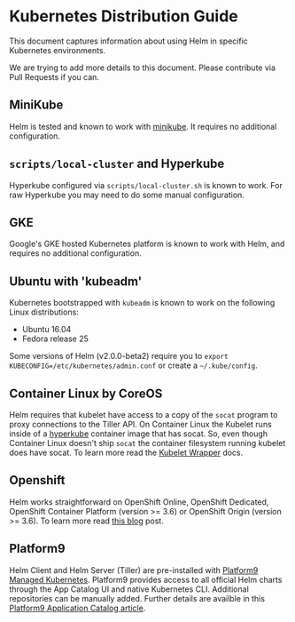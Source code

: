 # Kubernetes Distribution Guide

This document captures information about using Helm in specific Kubernetes
environments.

We are trying to add more details to this document. Please contribute via Pull
Requests if you can.

## MiniKube

Helm is tested and known to work with [minikube](https://github.com/kubernetes/minikube).
It requires no additional configuration.

## `scripts/local-cluster` and Hyperkube

Hyperkube configured via `scripts/local-cluster.sh` is known to work. For raw
Hyperkube you may need to do some manual configuration.

## GKE

Google's GKE hosted Kubernetes platform is known to work with Helm, and requires
no additional configuration.

## Ubuntu with 'kubeadm'

Kubernetes bootstrapped with `kubeadm` is known to work on the following Linux
distributions:

- Ubuntu 16.04
- Fedora release 25

Some versions of Helm (v2.0.0-beta2) require you to `export KUBECONFIG=/etc/kubernetes/admin.conf`
or create a `~/.kube/config`.

## Container Linux by CoreOS

Helm requires that kubelet have access to a copy of the `socat` program to proxy connections to the Tiller API. On Container Linux the Kubelet runs inside of a [hyperkube](https://github.com/kubernetes/kubernetes/tree/master/cluster/images/hyperkube) container image that has socat. So, even though Container Linux doesn't ship `socat` the container filesystem running kubelet does have socat. To learn more read the [Kubelet Wrapper](https://coreos.com/kubernetes/docs/latest/kubelet-wrapper.html) docs.

## Openshift

Helm works straightforward on OpenShift Online, OpenShift Dedicated, OpenShift Container Platform (version >= 3.6) or OpenShift Origin (version >= 3.6). To learn more read [this blog](https://blog.openshift.com/getting-started-helm-openshift/) post.

## Platform9

Helm Client and Helm Server (Tiller) are pre-installed with [Platform9 Managed Kubernetes](https://platform9.com/managed-kubernetes/?utm_source=helm_distro_notes). Platform9 provides access to all official Helm charts through the App Catalog UI and native Kubernetes CLI. Additional repositories can be manually added. Further details are availble in this [Platform9 Application Catalog article](https://platform9.com/support/deploying-kubernetes-apps-platform9-managed-kubernetes/?utm_source=helm_distro_notes).